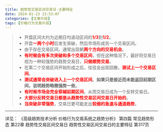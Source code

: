 ```yaml
---
title: 趋势性交易区间交易日-主要特征
date: 2024-01-23 13:53:07
categories: [文章片段]
tags: [价格行为文章片段]
---
```


>
>* 开盘区间大约为近期日均波动区间的<font color="red">**1/3**</font>到<font color="red">**1/2**</font>。
>* 开盘<font color="red">**一两个小时**</font>后发生突破，然后市场形成另一个交易区间。
>* 由于存在交易区间，通常出现朝<font color="red">**两个方向的交易机会**</font>。
>* <font color="red">**有时候会有多次突破和多个交易区间**</font>，但在这种情况下，最好将交易日视为一种较强势的趋势交易日，<font color="red">**只做顺势交易**</font>。
>* 在第二个交易区间开始形成之后，往往会出现回撤，<font color="red">**测试上一个交易区间**</font>。
>* <font color="red">**测试通常会突破进入上一个交易区间**</font>。**如果只是接近而未能返回前期区间，说明趋势略微强势一些**。
>* <font color="red">**有时候市场会完全穿越前期区间**</font>，从而交易日成为一个反转交易日。
>* <font color="red">**大部分反转交易日都是从趋势性交易区间交易日开始的**</font>。
>* <font color="red">**当突破非常强势**</font>，交易日更可能走出<font color="red">**较弱的急速与通道趋势**</font>。
>

---
详见：
《高级趋势技术分析 价格行为交易系统之趋势分析》
第四篇 常见趋势形态
第22章 趋势性交易区间交易日
趋势性交易区间交易日的主要特征
第317页

